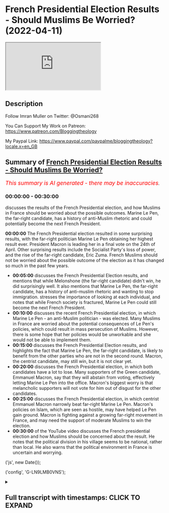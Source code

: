 # French Presidential Election Results - Should Muslims Be Worried? (2022-04-11)

<iframe loading='lazy' src='https://www.youtube.com/embed/Gzqb26NhuAI'></iframe>

## Description

Follow Imran Muller on Twitter: @Osmani268
 
You Can Support My Work on Patreon:
https://www.patreon.com/Bloggingtheology

My Paypal Link: 
https://www.paypal.com/paypalme/bloggingtheology?locale.x=en_GB

## Summary of [French Presidential Election Results - Should Muslims Be Worried?](https://www.youtube.com/watch?v=Gzqb26NhuAI)


*<span style="color:red; font-size:125%">This summary is AI generated - there may be inaccuracies</span>. [](/)*

### <a onclick="modifyYTiframeseektime('0')">00:00:00</a> - <a onclick="modifyYTiframeseektime('1800')">00:30:00</a>

 discusses the results of the French Presidential election, and how Muslims in France should be worried about the possible outcomes. Marine Le Pen, the far-right candidate, has a history of anti-Muslim rhetoric and could potentially become the next French President.

**<a onclick="modifyYTiframeseektime('0')">00:00:00</a>** The French Presidential election resulted in some surprising results, with the far-right politician Marine Le Pen obtaining her highest result ever. President Macron is leading her in a final vote on the 24th of April. Other surprising results include the Socialist Party's loss of power, and the rise of the far-right candidate, Eric Zuma. French Muslims should not be worried about the possible outcome of the election as it has changed so much in the past few years.
* **<a onclick="modifyYTiframeseektime('300')">00:05:00</a>** discusses the French Presidential Election results, and mentions that while Melonshone (the far-right candidate) didn't win, he did surprisingly well. It also mentions that Marine Le Pen, the far-right candidate, has a history of anti-muslim rhetoric and wanting to stop immigration.  stresses the importance of looking at each individual, and notes that while French society is fractured, Marine Le Pen could still become the next French President.
* **<a onclick="modifyYTiframeseektime('600')">00:10:00</a>**  discusses the recent French Presidential election, in which Marine Le Pen - an anti-Muslim politician - was elected. Many Muslims in France are worried about the potential consequences of Le Pen's policies, which could result in mass persecution of Muslims. However, there is some hope that her policies would be unworkable and she would not be able to implement them.
* **<a onclick="modifyYTiframeseektime('900')">00:15:00</a>**  discusses the French Presidential Election results, and highlights the fact that Marine Le Pen, the far-right candidate, is likely to benefit from the other parties who are not in the second round. Macron, the centrist candidate, may still win, but it is not clear yet.
* **<a onclick="modifyYTiframeseektime('1200')">00:20:00</a>**  discusses the French Presidential election, in which both candidates have a lot to lose. Many supporters of the Green candidate, Emmanuel Macron, say that they will abstain from voting, effectively letting Marine Le Pen into the office. Macron's biggest worry is that melancholic supporters will not vote for him out of disgust for the other candidates.
* **<a onclick="modifyYTiframeseektime('1500')">00:25:00</a>**  discusses the French Presidential election, in which centrist Emmanuel Macron narrowly beat far-right Marine Le Pen. Macron's policies on Islam, which are seen as hostile, may have helped Le Pen gain ground. Macron is fighting against a growing far-right movement in France, and may need the support of moderate Muslims to win the election.
* **<a onclick="modifyYTiframeseektime('1800')">00:30:00</a>** of the YouTube video discusses the French presidential election and how Muslims should be concerned about the result. He notes that the political division in his village seems to be national, rather than local. He also warns that the political environment in France is uncertain and worrying.


('js', new Date());

('config', 'G-LN9LMB0VNS');

<details><summary><h2>Full transcript with timestamps: CLICK TO EXPAND</h2></summary>

<a onclick="modifyYTiframeseektime('3')">0:00:03</a> hello everyone and welcome to blogging  
<a onclick="modifyYTiframeseektime('5')">0:00:05</a> theology today i am delighted to talk to  
<a onclick="modifyYTiframeseektime('8')">0:00:08</a> imran muller welcome back sir  
<a onclick="modifyYTiframeseektime('11')">0:00:11</a> thank you very much for having me  
<a onclick="modifyYTiframeseektime('13')">0:00:13</a> imran as you i'm sure you know is a  
<a onclick="modifyYTiframeseektime('15')">0:00:15</a> specialist on britain's policies towards  
<a onclick="modifyYTiframeseektime('17')">0:00:17</a> muslims domestically and he has done  
<a onclick="modifyYTiframeseektime('20')">0:00:20</a> work assisting award-winning journalist  
<a onclick="modifyYTiframeseektime('22')">0:00:22</a> peter aborn on research for his  
<a onclick="modifyYTiframeseektime('24')">0:00:24</a> forthcoming book which is entitled the  
<a onclick="modifyYTiframeseektime('27')">0:00:27</a> fate of abraham why the west is wrong  
<a onclick="modifyYTiframeseektime('31')">0:00:31</a> about islam that's due to be published  
<a onclick="modifyYTiframeseektime('33')">0:00:33</a> next month  
<a onclick="modifyYTiframeseektime('35')">0:00:35</a> imran has also studied the french  
<a onclick="modifyYTiframeseektime('37')">0:00:37</a> attitude to its muslim population and is  
<a onclick="modifyYTiframeseektime('40')">0:00:40</a> particularly interested in france as a  
<a onclick="modifyYTiframeseektime('43')">0:00:43</a> comparison with britain  
<a onclick="modifyYTiframeseektime('45')">0:00:45</a> he is a student of history at cambridge  
<a onclick="modifyYTiframeseektime('48')">0:00:48</a> university and has written for  
<a onclick="modifyYTiframeseektime('50')">0:00:50</a> publications including traversing  
<a onclick="modifyYTiframeseektime('52')">0:00:52</a> tradition athwart and conservative home  
<a onclick="modifyYTiframeseektime('56')">0:00:56</a> and you can follow him on his twitter  
<a onclick="modifyYTiframeseektime('58')">0:00:58</a> handle uh at osmani 268 that's o s m a n  
<a onclick="modifyYTiframeseektime('64')">0:01:04</a> i  
<a onclick="modifyYTiframeseektime('64')">0:01:04</a> 2 6 8.  
<a onclick="modifyYTiframeseektime('67')">0:01:07</a> so  
<a onclick="modifyYTiframeseektime('68')">0:01:08</a> the 2022  
<a onclick="modifyYTiframeseektime('70')">0:01:10</a> present french presidential elections  
<a onclick="modifyYTiframeseektime('72')">0:01:12</a> took place yesterday with some  
<a onclick="modifyYTiframeseektime('75')">0:01:15</a> surprising results  
<a onclick="modifyYTiframeseektime('77')">0:01:17</a> uh here's one example the the far-right  
<a onclick="modifyYTiframeseektime('79')">0:01:19</a> politician marine le pen obtained her  
<a onclick="modifyYTiframeseektime('82')">0:01:22</a> highest result ever at the first round  
<a onclick="modifyYTiframeseektime('85')">0:01:25</a> of a presidential election on sunday  
<a onclick="modifyYTiframeseektime('89')">0:01:29</a> now she'll now go head-to-head with  
<a onclick="modifyYTiframeseektime('91')">0:01:31</a> president macron in a final vote on the  
<a onclick="modifyYTiframeseektime('94')">0:01:34</a> 24th of april and many will want to know  
<a onclick="modifyYTiframeseektime('98')">0:01:38</a> me included  
<a onclick="modifyYTiframeseektime('99')">0:01:39</a> how different could france be with le  
<a onclick="modifyYTiframeseektime('102')">0:01:42</a> pen as president  
<a onclick="modifyYTiframeseektime('105')">0:01:45</a> so could you kindly give us an update on  
<a onclick="modifyYTiframeseektime('107')">0:01:47</a> what is going on there other surprising  
<a onclick="modifyYTiframeseektime('109')">0:01:49</a> results as well and how worried should  
<a onclick="modifyYTiframeseektime('112')">0:01:52</a> french muslims be about the possible  
<a onclick="modifyYTiframeseektime('115')">0:01:55</a> outcome  
<a onclick="modifyYTiframeseektime('115')">0:01:55</a> [Music]  
<a onclick="modifyYTiframeseektime('117')">0:01:57</a> well i mean  
<a onclick="modifyYTiframeseektime('118')">0:01:58</a> that's a very good introduction very  
<a onclick="modifyYTiframeseektime('120')">0:02:00</a> good summary of the situation  
<a onclick="modifyYTiframeseektime('122')">0:02:02</a> the first thing that i would note is  
<a onclick="modifyYTiframeseektime('124')">0:02:04</a> that french politics  
<a onclick="modifyYTiframeseektime('126')">0:02:06</a> has changed so much  
<a onclick="modifyYTiframeseektime('128')">0:02:08</a> in the past few years so much so that  
<a onclick="modifyYTiframeseektime('130')">0:02:10</a> the two parties that used to be the main  
<a onclick="modifyYTiframeseektime('133')">0:02:13</a> political forces in the country so the  
<a onclick="modifyYTiframeseektime('136')">0:02:16</a> socialist party and the republicans have  
<a onclick="modifyYTiframeseektime('138')">0:02:18</a> been obliterated at this election so the  
<a onclick="modifyYTiframeseektime('141')">0:02:21</a> socialists um the socialist party  
<a onclick="modifyYTiframeseektime('143')">0:02:23</a> actually used to govern the country uh  
<a onclick="modifyYTiframeseektime('145')">0:02:25</a> not that long ago the socialist  
<a onclick="modifyYTiframeseektime('147')">0:02:27</a> candidate this time got one point eight  
<a onclick="modifyYTiframeseektime('149')">0:02:29</a> percent of the vote  
<a onclick="modifyYTiframeseektime('151')">0:02:31</a> yeah i mean  
<a onclick="modifyYTiframeseektime('153')">0:02:33</a> hello  
<a onclick="modifyYTiframeseektime('154')">0:02:34</a> it's very dramatic actually a dramatic  
<a onclick="modifyYTiframeseektime('157')">0:02:37</a> decline that basically is no socialist  
<a onclick="modifyYTiframeseektime('159')">0:02:39</a> party anymore essentially um and then  
<a onclick="modifyYTiframeseektime('162')">0:02:42</a> valerie cress who  
<a onclick="modifyYTiframeseektime('164')">0:02:44</a> at one point  
<a onclick="modifyYTiframeseektime('168')">0:02:48</a> looked like the front runner to  
<a onclick="modifyYTiframeseektime('169')">0:02:49</a> challenge macron so she's the republican  
<a onclick="modifyYTiframeseektime('172')">0:02:52</a> party candidate uh the center-right  
<a onclick="modifyYTiframeseektime('174')">0:02:54</a> candidate she only got 4.8 percent so uh  
<a onclick="modifyYTiframeseektime('178')">0:02:58</a> the republicans have essentially been  
<a onclick="modifyYTiframeseektime('179')">0:02:59</a> completely decimated as well uh  
<a onclick="modifyYTiframeseektime('181')">0:03:01</a> meanwhile eric zuma got 7.1 percent  
<a onclick="modifyYTiframeseektime('184')">0:03:04</a> which is  
<a onclick="modifyYTiframeseektime('186')">0:03:06</a> very disappointing for him and his  
<a onclick="modifyYTiframeseektime('188')">0:03:08</a> followers but on the other hand um it is  
<a onclick="modifyYTiframeseektime('190')">0:03:10</a> a significant achievement that he  
<a onclick="modifyYTiframeseektime('192')">0:03:12</a> started a political movement from  
<a onclick="modifyYTiframeseektime('194')">0:03:14</a> essentially nothing he got enough  
<a onclick="modifyYTiframeseektime('196')">0:03:16</a> signatures from elected officials to  
<a onclick="modifyYTiframeseektime('198')">0:03:18</a> actually be able to compete in the  
<a onclick="modifyYTiframeseektime('200')">0:03:20</a> election and then he got 7.1 percent of  
<a onclick="modifyYTiframeseektime('203')">0:03:23</a> the vote i mean that's nearly yeah one  
<a onclick="modifyYTiframeseektime('205')">0:03:25</a> in 10 french voters uh cast their vote  
<a onclick="modifyYTiframeseektime('209')">0:03:29</a> for eric zamor just a quick reminder  
<a onclick="modifyYTiframeseektime('211')">0:03:31</a> he's the guy who called for a ban on the  
<a onclick="modifyYTiframeseektime('215')">0:03:35</a> name muhammad that's how extreme his  
<a onclick="modifyYTiframeseektime('218')">0:03:38</a> anti-muslim rhetoric has been um but it  
<a onclick="modifyYTiframeseektime('221')">0:03:41</a> could be much it could have been much  
<a onclick="modifyYTiframeseektime('222')">0:03:42</a> worse he could have done much better um  
<a onclick="modifyYTiframeseektime('225')">0:03:45</a> the two candidates who will be heading  
<a onclick="modifyYTiframeseektime('227')">0:03:47</a> into the final vote on the 24th of april  
<a onclick="modifyYTiframeseektime('231')">0:03:51</a> are president macron and as you  
<a onclick="modifyYTiframeseektime('233')">0:03:53</a> mentioned marine le pen so macron has  
<a onclick="modifyYTiframeseektime('236')">0:03:56</a> got  
<a onclick="modifyYTiframeseektime('237')">0:03:57</a> 27.8 percent of the vote which is  
<a onclick="modifyYTiframeseektime('239')">0:03:59</a> actually um  
<a onclick="modifyYTiframeseektime('241')">0:04:01</a> very good for him he he did much better  
<a onclick="modifyYTiframeseektime('244')">0:04:04</a> than some people were expecting and then  
<a onclick="modifyYTiframeseektime('246')">0:04:06</a> it looked like he would do earlier in  
<a onclick="modifyYTiframeseektime('249')">0:04:09</a> the race and i think he was really  
<a onclick="modifyYTiframeseektime('250')">0:04:10</a> helped by actually russia's horrific  
<a onclick="modifyYTiframeseektime('253')">0:04:13</a> invasion of ukraine because he began to  
<a onclick="modifyYTiframeseektime('256')">0:04:16</a> look like more of a statesman and a lot  
<a onclick="modifyYTiframeseektime('258')">0:04:18</a> of french people who maybe didn't like  
<a onclick="modifyYTiframeseektime('261')">0:04:21</a> macron thought well at least he's  
<a onclick="modifyYTiframeseektime('263')">0:04:23</a> someone who actually looks like he can  
<a onclick="modifyYTiframeseektime('265')">0:04:25</a> be a proper president and lead the  
<a onclick="modifyYTiframeseektime('267')">0:04:27</a> country and we don't really trust marine  
<a onclick="modifyYTiframeseektime('270')">0:04:30</a> le pen to do that so uh macron is  
<a onclick="modifyYTiframeseektime('273')">0:04:33</a> leading le pen by about four percentage  
<a onclick="modifyYTiframeseektime('275')">0:04:35</a> points um and it it's not ultimately  
<a onclick="modifyYTiframeseektime('278')">0:04:38</a> that much he's done well but he faces a  
<a onclick="modifyYTiframeseektime('281')">0:04:41</a> significant uh challenge because you  
<a onclick="modifyYTiframeseektime('283')">0:04:43</a> know it's gonna be macron versus le pen  
<a onclick="modifyYTiframeseektime('286')">0:04:46</a> just those two uh in the final round i  
<a onclick="modifyYTiframeseektime('288')">0:04:48</a> think though the truly remarkable thing  
<a onclick="modifyYTiframeseektime('291')">0:04:51</a> about this election is that uh melon  
<a onclick="modifyYTiframeseektime('297')">0:04:57</a> uh the main left wing uh candidate he  
<a onclick="modifyYTiframeseektime('299')">0:04:59</a> got 22 percent of the vote  
<a onclick="modifyYTiframeseektime('302')">0:05:02</a> i was i was very surprised to see that i  
<a onclick="modifyYTiframeseektime('305')">0:05:05</a> mean  
<a onclick="modifyYTiframeseektime('306')">0:05:06</a> incredible um advance for him  
<a onclick="modifyYTiframeseektime('308')">0:05:08</a> politically i didn't see that happening  
<a onclick="modifyYTiframeseektime('310')">0:05:10</a> it is and he just got you know so it's  
<a onclick="modifyYTiframeseektime('312')">0:05:12</a> just like one  
<a onclick="modifyYTiframeseektime('314')">0:05:14</a> one percent less than le pen actually i  
<a onclick="modifyYTiframeseektime('316')">0:05:16</a> mean that's extraordinary now melons  
<a onclick="modifyYTiframeseektime('319')">0:05:19</a> supporters will all say that well the  
<a onclick="modifyYTiframeseektime('321')">0:05:21</a> fact that we have a divided left is why  
<a onclick="modifyYTiframeseektime('324')">0:05:24</a> melon shawn uh isn't placing macron in  
<a onclick="modifyYTiframeseektime('327')">0:05:27</a> the final round because you know four  
<a onclick="modifyYTiframeseektime('329')">0:05:29</a> point six percent of the vote went to  
<a onclick="modifyYTiframeseektime('331')">0:05:31</a> the green candidate uh yannick jadal um  
<a onclick="modifyYTiframeseektime('334')">0:05:34</a> the communist party candidate got 2.3  
<a onclick="modifyYTiframeseektime('337')">0:05:37</a> percent so actually if the left hadn't  
<a onclick="modifyYTiframeseektime('339')">0:05:39</a> been divided like that melonshone would  
<a onclick="modifyYTiframeseektime('341')">0:05:41</a> easily have surpassed uh le pen but you  
<a onclick="modifyYTiframeseektime('345')">0:05:45</a> know it's not to be but it is  
<a onclick="modifyYTiframeseektime('346')">0:05:46</a> extraordinary that people voted for that  
<a onclick="modifyYTiframeseektime('348')">0:05:48</a> melon he's rejected the  
<a onclick="modifyYTiframeseektime('352')">0:05:52</a> anti-immigrant rhetoric of both eric  
<a onclick="modifyYTiframeseektime('354')">0:05:54</a> zamor marine le pen and actually  
<a onclick="modifyYTiframeseektime('356')">0:05:56</a> procrasti as well he's also uh so he he  
<a onclick="modifyYTiframeseektime('359')">0:05:59</a> has a islamophobic record i should say  
<a onclick="modifyYTiframeseektime('362')">0:06:02</a> this islamophobia in france um straddles  
<a onclick="modifyYTiframeseektime('366')">0:06:06</a> the entire political spectrum so  
<a onclick="modifyYTiframeseektime('369')">0:06:09</a> melonshone has a record of saying uh you  
<a onclick="modifyYTiframeseektime('372')">0:06:12</a> know in france we don't wear the  
<a onclick="modifyYTiframeseektime('373')">0:06:13</a> headscarf he's been against muslim women  
<a onclick="modifyYTiframeseektime('376')">0:06:16</a> wearing the headscarf actually le pen a  
<a onclick="modifyYTiframeseektime('379')">0:06:19</a> few years ago she went to lebanon and  
<a onclick="modifyYTiframeseektime('381')">0:06:21</a> she entered a mosque she refused to  
<a onclick="modifyYTiframeseektime('384')">0:06:24</a> cover her head and melanchol defended  
<a onclick="modifyYTiframeseektime('386')">0:06:26</a> her and said no one tells french people  
<a onclick="modifyYTiframeseektime('389')">0:06:29</a> what to wear so how's this great  
<a onclick="modifyYTiframeseektime('390')">0:06:30</a> actually i actually remember that i  
<a onclick="modifyYTiframeseektime('392')">0:06:32</a> remember thinking what you know how can  
<a onclick="modifyYTiframeseektime('394')">0:06:34</a> the political left be supporting the far  
<a onclick="modifyYTiframeseektime('396')">0:06:36</a> right over what issue oh bashing muslims  
<a onclick="modifyYTiframeseektime('399')">0:06:39</a> that's when they're united oh god  
<a onclick="modifyYTiframeseektime('402')">0:06:42</a> yeah  
<a onclick="modifyYTiframeseektime('402')">0:06:42</a> exactly support for legacy for france's  
<a onclick="modifyYTiframeseektime('405')">0:06:45</a> secularism has been um it is hegemonic  
<a onclick="modifyYTiframeseektime('409')">0:06:49</a> uh but melon shawn he's shifted uh  
<a onclick="modifyYTiframeseektime('412')">0:06:52</a> more recently in the past few years so  
<a onclick="modifyYTiframeseektime('414')">0:06:54</a> in in 2020 when uh macron was ramping up  
<a onclick="modifyYTiframeseektime('417')">0:06:57</a> his um assault on muslim civil society  
<a onclick="modifyYTiframeseektime('420')">0:07:00</a> an anti-muslim rhetoric was really  
<a onclick="modifyYTiframeseektime('422')">0:07:02</a> reaching fever pitch  
<a onclick="modifyYTiframeseektime('425')">0:07:05</a> melancholism doesn't mean that we have  
<a onclick="modifyYTiframeseektime('427')">0:07:07</a> to hate a religion he said that in  
<a onclick="modifyYTiframeseektime('429')">0:07:09</a> france there is hatred of muslims dis uh  
<a onclick="modifyYTiframeseektime('432')">0:07:12</a> disguised as secularism so he has come  
<a onclick="modifyYTiframeseektime('435')">0:07:15</a> out against you know zamor's rhetoric he  
<a onclick="modifyYTiframeseektime('438')">0:07:18</a> ferociously debated zamor on what it  
<a onclick="modifyYTiframeseektime('441')">0:07:21</a> means to be french zamora was suggesting  
<a onclick="modifyYTiframeseektime('443')">0:07:23</a> that muslim migration is a threat to  
<a onclick="modifyYTiframeseektime('445')">0:07:25</a> france uh melanchol was opposing this  
<a onclick="modifyYTiframeseektime('448')">0:07:28</a> and he does have significant support  
<a onclick="modifyYTiframeseektime('450')">0:07:30</a> from uh ethnic minorities in france uh  
<a onclick="modifyYTiframeseektime('453')">0:07:33</a> and particularly uh north africans  
<a onclick="modifyYTiframeseektime('456')">0:07:36</a> actually so melancholy recognized that  
<a onclick="modifyYTiframeseektime('458')">0:07:38</a> um he needs to tap into that electorate  
<a onclick="modifyYTiframeseektime('461')">0:07:41</a> and uh that is not helpful for him to  
<a onclick="modifyYTiframeseektime('464')">0:07:44</a> also be jumping on the kind of uh  
<a onclick="modifyYTiframeseektime('467')">0:07:47</a> anti-muslim bandwagon so it's very  
<a onclick="modifyYTiframeseektime('469')">0:07:49</a> interesting that uh 22  
<a onclick="modifyYTiframeseektime('472')">0:07:52</a> of voters decided to back melonshot with  
<a onclick="modifyYTiframeseektime('475')">0:07:55</a> his rejection of the far-right populism  
<a onclick="modifyYTiframeseektime('479')">0:07:59</a> of uh marine le pen and eric zuma and  
<a onclick="modifyYTiframeseektime('482')">0:08:02</a> very significant and it really shows  
<a onclick="modifyYTiframeseektime('484')">0:08:04</a> that we can't you know we should never  
<a onclick="modifyYTiframeseektime('486')">0:08:06</a> judge um an entire people by you know  
<a onclick="modifyYTiframeseektime('489')">0:08:09</a> the actions or opinions of some some  
<a onclick="modifyYTiframeseektime('492')">0:08:12</a> within them you always look for the  
<a onclick="modifyYTiframeseektime('493')">0:08:13</a> individual there are individuals there  
<a onclick="modifyYTiframeseektime('495')">0:08:15</a> are there are many many people in france  
<a onclick="modifyYTiframeseektime('498')">0:08:18</a> who oppose the persecution of muslims  
<a onclick="modifyYTiframeseektime('500')">0:08:20</a> and say well  
<a onclick="modifyYTiframeseektime('501')">0:08:21</a> they are french citizens as well they  
<a onclick="modifyYTiframeseektime('504')">0:08:24</a> have the right to be here we shouldn't  
<a onclick="modifyYTiframeseektime('505')">0:08:25</a> oppose them there are lots of french  
<a onclick="modifyYTiframeseektime('507')">0:08:27</a> people who do think that and i would  
<a onclick="modifyYTiframeseektime('509')">0:08:29</a> stress that point to um the listeners  
<a onclick="modifyYTiframeseektime('512')">0:08:32</a> no no it's a very good point and  
<a onclick="modifyYTiframeseektime('514')">0:08:34</a> intriguing in my region of france where  
<a onclick="modifyYTiframeseektime('515')">0:08:35</a> i live in the in the shares which is  
<a onclick="modifyYTiframeseektime('517')">0:08:37</a> sort of south west france the uh the  
<a onclick="modifyYTiframeseektime('519')">0:08:39</a> split and the vote was pretty much the  
<a onclick="modifyYTiframeseektime('521')">0:08:41</a> same actually in that in that particular  
<a onclick="modifyYTiframeseektime('523')">0:08:43</a> region as it was uh nationally and even  
<a onclick="modifyYTiframeseektime('526')">0:08:46</a> in my village the the split has been  
<a onclick="modifyYTiframeseektime('528')">0:08:48</a> exactly the same so it looks as if  
<a onclick="modifyYTiframeseektime('530')">0:08:50</a> french society is uh fractured uh in in  
<a onclick="modifyYTiframeseektime('534')">0:08:54</a> in that way across the board but the the  
<a onclick="modifyYTiframeseektime('536')">0:08:56</a> the question i really have is about uh  
<a onclick="modifyYTiframeseektime('539')">0:08:59</a> this politician marine le pen who now i  
<a onclick="modifyYTiframeseektime('542')">0:09:02</a> mean there's a couple there's a couple  
<a onclick="modifyYTiframeseektime('543')">0:09:03</a> of weeks really now uh until the  
<a onclick="modifyYTiframeseektime('545')">0:09:05</a> election and anything as we know as  
<a onclick="modifyYTiframeseektime('547')">0:09:07</a> you've said anything can happen uh in  
<a onclick="modifyYTiframeseektime('550')">0:09:10</a> you know weak the cliche in britain is a  
<a onclick="modifyYTiframeseektime('552')">0:09:12</a> weak as a long term in politics two  
<a onclick="modifyYTiframeseektime('553')">0:09:13</a> weeks in france is even longer um  
<a onclick="modifyYTiframeseektime('556')">0:09:16</a> anything can happen so if she was  
<a onclick="modifyYTiframeseektime('559')">0:09:19</a> to become the next president of the  
<a onclick="modifyYTiframeseektime('562')">0:09:22</a> republic um what kind of france can we  
<a onclick="modifyYTiframeseektime('565')">0:09:25</a> expect to see what's going to happen to  
<a onclick="modifyYTiframeseektime('568')">0:09:28</a> what's what's she going to do do you  
<a onclick="modifyYTiframeseektime('570')">0:09:30</a> think  
<a onclick="modifyYTiframeseektime('571')">0:09:31</a> well i think it will be  
<a onclick="modifyYTiframeseektime('573')">0:09:33</a> very troubling she's not  
<a onclick="modifyYTiframeseektime('575')">0:09:35</a> her platform is not so dramatic as eric  
<a onclick="modifyYTiframeseektime('578')">0:09:38</a> zuma's who wanted to stop immigration  
<a onclick="modifyYTiframeseektime('580')">0:09:40</a> and you know ban arabic names um but le  
<a onclick="modifyYTiframeseektime('584')">0:09:44</a> pen is from the national rally party  
<a onclick="modifyYTiframeseektime('586')">0:09:46</a> which is renamed it used to be the  
<a onclick="modifyYTiframeseektime('588')">0:09:48</a> national front  
<a onclick="modifyYTiframeseektime('589')">0:09:49</a> um  
<a onclick="modifyYTiframeseektime('590')">0:09:50</a> and her father jean-marie le pen uh was  
<a onclick="modifyYTiframeseektime('594')">0:09:54</a> a very famous politician now this party  
<a onclick="modifyYTiframeseektime('597')">0:09:57</a> uh is a far-right party actually one of  
<a onclick="modifyYTiframeseektime('599')">0:09:59</a> their main barriers still today is that  
<a onclick="modifyYTiframeseektime('602')">0:10:02</a> many elderly people in france really see  
<a onclick="modifyYTiframeseektime('605')">0:10:05</a> them as having this far-right stigma  
<a onclick="modifyYTiframeseektime('607')">0:10:07</a> because they were  
<a onclick="modifyYTiframeseektime('608')">0:10:08</a> it was known for being a very  
<a onclick="modifyYTiframeseektime('610')">0:10:10</a> anti-semitic party actually a couple of  
<a onclick="modifyYTiframeseektime('613')">0:10:13</a> decades ago uh and uh this is a party  
<a onclick="modifyYTiframeseektime('616')">0:10:16</a> that opposed algerian independence so it  
<a onclick="modifyYTiframeseektime('619')">0:10:19</a> absolutely opposed france giving up  
<a onclick="modifyYTiframeseektime('622')">0:10:22</a> algeria so it has that legacy le pen has  
<a onclick="modifyYTiframeseektime('625')">0:10:25</a> always been  
<a onclick="modifyYTiframeseektime('627')">0:10:27</a> anti-muslim in her politics  
<a onclick="modifyYTiframeseektime('630')">0:10:30</a> ferociously so um her current platform  
<a onclick="modifyYTiframeseektime('633')">0:10:33</a> is that she wants to  
<a onclick="modifyYTiframeseektime('635')">0:10:35</a> ban  
<a onclick="modifyYTiframeseektime('636')">0:10:36</a> the  
<a onclick="modifyYTiframeseektime('637')">0:10:37</a> hijab  
<a onclick="modifyYTiframeseektime('638')">0:10:38</a> in all public places so currently the  
<a onclick="modifyYTiframeseektime('640')">0:10:40</a> hijab is banned in you know schools the  
<a onclick="modifyYTiframeseektime('643')">0:10:43</a> face veil is banned everywhere le pen  
<a onclick="modifyYTiframeseektime('645')">0:10:45</a> says no hijab in public places which is  
<a onclick="modifyYTiframeseektime('648')">0:10:48</a> remarkable because people are still  
<a onclick="modifyYTiframeseektime('650')">0:10:50</a> allowed to wear hoodies  
<a onclick="modifyYTiframeseektime('652')">0:10:52</a> so you can cover your head in some ways  
<a onclick="modifyYTiframeseektime('654')">0:10:54</a> but if it's if it's seen as a sign of  
<a onclick="modifyYTiframeseektime('656')">0:10:56</a> muslimness or islamic practice then it's  
<a onclick="modifyYTiframeseektime('659')">0:10:59</a> unacceptable  
<a onclick="modifyYTiframeseektime('662')">0:11:02</a> but that would result in mass  
<a onclick="modifyYTiframeseektime('664')">0:11:04</a> persecution of muslims in france i i i  
<a onclick="modifyYTiframeseektime('667')">0:11:07</a> mean  
<a onclick="modifyYTiframeseektime('668')">0:11:08</a> in my kind of subjective impression i i  
<a onclick="modifyYTiframeseektime('670')">0:11:10</a> don't get the impression that  
<a onclick="modifyYTiframeseektime('672')">0:11:12</a> muslim sisters wear the hijab as much as  
<a onclick="modifyYTiframeseektime('674')">0:11:14</a> they do in britain i mean in my kind of  
<a onclick="modifyYTiframeseektime('676')">0:11:16</a> toulouse and that but nevertheless it  
<a onclick="modifyYTiframeseektime('678')">0:11:18</a> will if the police have to enforce this  
<a onclick="modifyYTiframeseektime('680')">0:11:20</a> that means they're going to be basically  
<a onclick="modifyYTiframeseektime('682')">0:11:22</a> agents of persecution  
<a onclick="modifyYTiframeseektime('684')">0:11:24</a> on a massive  
<a onclick="modifyYTiframeseektime('687')">0:11:27</a> industrial scale targeting muslim women  
<a onclick="modifyYTiframeseektime('689')">0:11:29</a> and forcing them to deny their faith by  
<a onclick="modifyYTiframeseektime('692')">0:11:32</a> taking off  
<a onclick="modifyYTiframeseektime('693')">0:11:33</a> what is very  
<a onclick="modifyYTiframeseektime('694')">0:11:34</a> in a sense trivial a head scarf is not a  
<a onclick="modifyYTiframeseektime('696')">0:11:36</a> big deal and it would just  
<a onclick="modifyYTiframeseektime('698')">0:11:38</a> it would almost be like civil war it  
<a onclick="modifyYTiframeseektime('700')">0:11:40</a> would be  
<a onclick="modifyYTiframeseektime('701')">0:11:41</a> unspeakable in a an allegedly modern  
<a onclick="modifyYTiframeseektime('704')">0:11:44</a> liberal democracy in the west for that  
<a onclick="modifyYTiframeseektime('706')">0:11:46</a> to happen you know just reminds me of  
<a onclick="modifyYTiframeseektime('709')">0:11:49</a> similar incidents in the 1930s even it  
<a onclick="modifyYTiframeseektime('712')">0:11:52</a> would just be absolutely extraordinary i  
<a onclick="modifyYTiframeseektime('714')">0:11:54</a> just can't imagine how it would work in  
<a onclick="modifyYTiframeseektime('715')">0:11:55</a> practice as i'm trying to say  
<a onclick="modifyYTiframeseektime('717')">0:11:57</a> um yeah no  
<a onclick="modifyYTiframeseektime('719')">0:11:59</a> neither can i actually um and it it  
<a onclick="modifyYTiframeseektime('722')">0:12:02</a> would be um forced forced assimilation  
<a onclick="modifyYTiframeseektime('725')">0:12:05</a> um  
<a onclick="modifyYTiframeseektime('727')">0:12:07</a> it would make life  
<a onclick="modifyYTiframeseektime('728')">0:12:08</a> unlivable for many  
<a onclick="modifyYTiframeseektime('731')">0:12:11</a> women across the country actually they'd  
<a onclick="modifyYTiframeseektime('733')">0:12:13</a> have to make they'd have to make that  
<a onclick="modifyYTiframeseektime('735')">0:12:15</a> decision you know um  
<a onclick="modifyYTiframeseektime('738')">0:12:18</a> for the police it would be an  
<a onclick="modifyYTiframeseektime('739')">0:12:19</a> extraordinary task i mean it's it's  
<a onclick="modifyYTiframeseektime('742')">0:12:22</a> one can imagine that what would actually  
<a onclick="modifyYTiframeseektime('744')">0:12:24</a> happen is that in many areas where there  
<a onclick="modifyYTiframeseektime('747')">0:12:27</a> are lots of muslims uh women actually  
<a onclick="modifyYTiframeseektime('750')">0:12:30</a> would walk around  
<a onclick="modifyYTiframeseektime('751')">0:12:31</a> still wearing  
<a onclick="modifyYTiframeseektime('753')">0:12:33</a> the head stuff and um you know and then  
<a onclick="modifyYTiframeseektime('755')">0:12:35</a> a police car would come past and  
<a onclick="modifyYTiframeseektime('757')">0:12:37</a> everyone would say look police and  
<a onclick="modifyYTiframeseektime('759')">0:12:39</a> you can imagine it it'll be absolute  
<a onclick="modifyYTiframeseektime('761')">0:12:41</a> chaos and and people would uh resist it  
<a onclick="modifyYTiframeseektime('764')">0:12:44</a> reasonably uh they wouldn't want to just  
<a onclick="modifyYTiframeseektime('767')">0:12:47</a> so obey everyone wouldn't say yes this  
<a onclick="modifyYTiframeseektime('769')">0:12:49</a> is fine but there'd also be um  
<a onclick="modifyYTiframeseektime('772')">0:12:52</a> significant pushback from uh  
<a onclick="modifyYTiframeseektime('776')">0:12:56</a> the judiciary i think uh i think the  
<a onclick="modifyYTiframeseektime('780')">0:13:00</a> the machinery of the state would be  
<a onclick="modifyYTiframeseektime('782')">0:13:02</a> against le pen if she came into power  
<a onclick="modifyYTiframeseektime('785')">0:13:05</a> and wouldn't allow her to uh actually  
<a onclick="modifyYTiframeseektime('788')">0:13:08</a> implement some of this more extreme  
<a onclick="modifyYTiframeseektime('790')">0:13:10</a> stuff so so there is that hope because  
<a onclick="modifyYTiframeseektime('793')">0:13:13</a> they you know um these people don't they  
<a onclick="modifyYTiframeseektime('795')">0:13:15</a> don't agree with le pen's platform and  
<a onclick="modifyYTiframeseektime('798')">0:13:18</a> actually  
<a onclick="modifyYTiframeseektime('799')">0:13:19</a> the judiciary has a record of sometimes  
<a onclick="modifyYTiframeseektime('802')">0:13:22</a> actually reigning in some of the extreme  
<a onclick="modifyYTiframeseektime('805')">0:13:25</a> uh populism and saying that no this is  
<a onclick="modifyYTiframeseektime('808')">0:13:28</a> discrimination this isn't fair so there  
<a onclick="modifyYTiframeseektime('810')">0:13:30</a> is that hope uh that a lot of le pen's  
<a onclick="modifyYTiframeseektime('813')">0:13:33</a> platform would be unworkable and that  
<a onclick="modifyYTiframeseektime('815')">0:13:35</a> she won't be able to do it but imagine  
<a onclick="modifyYTiframeseektime('817')">0:13:37</a> being a muslim and having a president  
<a onclick="modifyYTiframeseektime('820')">0:13:40</a> who wants to do that stuff even if it's  
<a onclick="modifyYTiframeseektime('822')">0:13:42</a> not actually being implemented it's  
<a onclick="modifyYTiframeseektime('824')">0:13:44</a> still very significant and then you can  
<a onclick="modifyYTiframeseektime('826')">0:13:46</a> imagine how the rhetoric might escalate  
<a onclick="modifyYTiframeseektime('828')">0:13:48</a> as well but le pen she also has other  
<a onclick="modifyYTiframeseektime('830')">0:13:50</a> policies targeting muslims and she has  
<a onclick="modifyYTiframeseektime('833')">0:13:53</a> blatantly nativist political policies so  
<a onclick="modifyYTiframeseektime('835')">0:13:55</a> she says um we should prioritize native  
<a onclick="modifyYTiframeseektime('839')">0:13:59</a> french citizens when it comes to um  
<a onclick="modifyYTiframeseektime('843')">0:14:03</a> health care and housing and that kind of  
<a onclick="modifyYTiframeseektime('845')">0:14:05</a> thing i mean all this would be  
<a onclick="modifyYTiframeseektime('846')">0:14:06</a> absolutely unthinkable in britain you  
<a onclick="modifyYTiframeseektime('849')">0:14:09</a> couldn't i mean the conservative  
<a onclick="modifyYTiframeseektime('850')">0:14:10</a> government you couldn't imagine  
<a onclick="modifyYTiframeseektime('853')">0:14:13</a> them saying anything like that it'd be  
<a onclick="modifyYTiframeseektime('855')">0:14:15</a> completely beyond the pale but that is  
<a onclick="modifyYTiframeseektime('857')">0:14:17</a> being proposed by le pen she's also  
<a onclick="modifyYTiframeseektime('860')">0:14:20</a> saying something extraordinary which is  
<a onclick="modifyYTiframeseektime('862')">0:14:22</a> that we should strip french citizenship  
<a onclick="modifyYTiframeseektime('865')">0:14:25</a> from those who espouse extreme islamist  
<a onclick="modifyYTiframeseektime('868')">0:14:28</a> views now the problem is is that you  
<a onclick="modifyYTiframeseektime('871')">0:14:31</a> know  
<a onclick="modifyYTiframeseektime('872')">0:14:32</a> how is extreme islamists being defined  
<a onclick="modifyYTiframeseektime('875')">0:14:35</a> because japan defines islamists as you  
<a onclick="modifyYTiframeseektime('878')">0:14:38</a> know just conservative muslim practice  
<a onclick="modifyYTiframeseektime('881')">0:14:41</a> and  
<a onclick="modifyYTiframeseektime('881')">0:14:41</a> defending the hijab for example wouldn't  
<a onclick="modifyYTiframeseektime('883')">0:14:43</a> women have a right  
<a onclick="modifyYTiframeseektime('885')">0:14:45</a> extreme radical stripping of history but  
<a onclick="modifyYTiframeseektime('888')">0:14:48</a> by the way a lot of muslims are  
<a onclick="modifyYTiframeseektime('889')">0:14:49</a> obviously uh in france are born in  
<a onclick="modifyYTiframeseektime('891')">0:14:51</a> france um  
<a onclick="modifyYTiframeseektime('893')">0:14:53</a> stripped of their citizenship where they  
<a onclick="modifyYTiframeseektime('895')">0:14:55</a> gonna go  
<a onclick="modifyYTiframeseektime('896')">0:14:56</a> iceland norway i mean seriously i mean  
<a onclick="modifyYTiframeseektime('899')">0:14:59</a> where do you go to a stateless person  
<a onclick="modifyYTiframeseektime('901')">0:15:01</a> who's actually born in the country  
<a onclick="modifyYTiframeseektime('902')">0:15:02</a> you've just taken his country from i  
<a onclick="modifyYTiframeseektime('903')">0:15:03</a> don't get the logic of that um anyway  
<a onclick="modifyYTiframeseektime('906')">0:15:06</a> it's a completely unworkable plan and it  
<a onclick="modifyYTiframeseektime('908')">0:15:08</a> sends a quite chilling message to um you  
<a onclick="modifyYTiframeseektime('912')">0:15:12</a> know to to muslims that they're not as  
<a onclick="modifyYTiframeseektime('914')">0:15:14</a> french as other people because their  
<a onclick="modifyYTiframeseektime('916')">0:15:16</a> citizenship is conditional on them  
<a onclick="modifyYTiframeseektime('918')">0:15:18</a> actually having the right views so it's  
<a onclick="modifyYTiframeseektime('920')">0:15:20</a> it's an extreme uh implementation of  
<a onclick="modifyYTiframeseektime('923')">0:15:23</a> thought crime actually very very  
<a onclick="modifyYTiframeseektime('926')">0:15:26</a> worrying uh for french muslims so the  
<a onclick="modifyYTiframeseektime('928')">0:15:28</a> platform is it's not quite as extreme as  
<a onclick="modifyYTiframeseektime('930')">0:15:30</a> zamus and she has she she hasn't  
<a onclick="modifyYTiframeseektime('933')">0:15:33</a> exactly  
<a onclick="modifyYTiframeseektime('934')">0:15:34</a> prioritized um the discussion of islam  
<a onclick="modifyYTiframeseektime('938')">0:15:38</a> in her election campaign because she's  
<a onclick="modifyYTiframeseektime('940')">0:15:40</a> wanted to distinguish herself from zamos  
<a onclick="modifyYTiframeseektime('943')">0:15:43</a> so she's wanted to say well summer's the  
<a onclick="modifyYTiframeseektime('945')">0:15:45</a> kind of um the crazy far right one uh  
<a onclick="modifyYTiframeseektime('948')">0:15:48</a> that you should be scared of compared to  
<a onclick="modifyYTiframeseektime('950')">0:15:50</a> him i'm reasonable i have all these um  
<a onclick="modifyYTiframeseektime('953')">0:15:53</a> you know views on the economy she does  
<a onclick="modifyYTiframeseektime('954')">0:15:54</a> have lots of other policies economic  
<a onclick="modifyYTiframeseektime('957')">0:15:57</a> policies um but she does there is this  
<a onclick="modifyYTiframeseektime('960')">0:16:00</a> core um  
<a onclick="modifyYTiframeseektime('962')">0:16:02</a> anti-muslim impetus to uh le pen's  
<a onclick="modifyYTiframeseektime('965')">0:16:05</a> politics but i think people should be  
<a onclick="modifyYTiframeseektime('967')">0:16:07</a> very worried about  
<a onclick="modifyYTiframeseektime('969')">0:16:09</a> doesn't she want to get france out of  
<a onclick="modifyYTiframeseektime('971')">0:16:11</a> nato and and possibly out of the eu as  
<a onclick="modifyYTiframeseektime('974')">0:16:14</a> well i mean she so she's gone back on on  
<a onclick="modifyYTiframeseektime('976')">0:16:16</a> some of those older she used to be  
<a onclick="modifyYTiframeseektime('978')">0:16:18</a> anti-eu now she's actually she's given  
<a onclick="modifyYTiframeseektime('981')">0:16:21</a> up on that because it was proving  
<a onclick="modifyYTiframeseektime('983')">0:16:23</a> a lot of these positions were just  
<a onclick="modifyYTiframeseektime('984')">0:16:24</a> proving too toxic you know previously  
<a onclick="modifyYTiframeseektime('987')">0:16:27</a> she had some sort of sympathy for putin  
<a onclick="modifyYTiframeseektime('990')">0:16:30</a> as well she's obviously gone back on  
<a onclick="modifyYTiframeseektime('992')">0:16:32</a> that now because it's so it's considered  
<a onclick="modifyYTiframeseektime('994')">0:16:34</a> a little bit unacceptable yeah yeah yeah  
<a onclick="modifyYTiframeseektime('998')">0:16:38</a> exactly so le pen has undergone a  
<a onclick="modifyYTiframeseektime('1000')">0:16:40</a> rebranding and actually is quite a  
<a onclick="modifyYTiframeseektime('1002')">0:16:42</a> successful uh rebranding i think  
<a onclick="modifyYTiframeseektime('1005')">0:16:45</a> right so she doesn't want to leave nato  
<a onclick="modifyYTiframeseektime('1007')">0:16:47</a> anymore as well is that still no no as  
<a onclick="modifyYTiframeseektime('1010')">0:16:50</a> as far as i'm as far as i know um that's  
<a onclick="modifyYTiframeseektime('1012')">0:16:52</a> not on the table anymore right so she's  
<a onclick="modifyYTiframeseektime('1014')">0:16:54</a> clipped back a lot of her more radical  
<a onclick="modifyYTiframeseektime('1016')">0:16:56</a> policies uh except when it comes uh  
<a onclick="modifyYTiframeseektime('1019')">0:16:59</a> uh to to muslims it seems so next  
<a onclick="modifyYTiframeseektime('1022')">0:17:02</a> question really is we got a couple of  
<a onclick="modifyYTiframeseektime('1023')">0:17:03</a> weeks then until the uh final vote on  
<a onclick="modifyYTiframeseektime('1026')">0:17:06</a> the 24th of april in france a lot can  
<a onclick="modifyYTiframeseektime('1029')">0:17:09</a> happen between now and then but just  
<a onclick="modifyYTiframeseektime('1032')">0:17:12</a> just speculating for a second so i'm  
<a onclick="modifyYTiframeseektime('1034')">0:17:14</a> assuming that zamor's support the seven  
<a onclick="modifyYTiframeseektime('1037')">0:17:17</a> point whatever it was support that went  
<a onclick="modifyYTiframeseektime('1039')">0:17:19</a> to him during the first round will  
<a onclick="modifyYTiframeseektime('1041')">0:17:21</a> automatically go to le pen i mean who  
<a onclick="modifyYTiframeseektime('1043')">0:17:23</a> else they're going to vote for they're  
<a onclick="modifyYTiframeseektime('1043')">0:17:23</a> not going to vote for  
<a onclick="modifyYTiframeseektime('1045')">0:17:25</a> the socialists or macron are they so  
<a onclick="modifyYTiframeseektime('1047')">0:17:27</a> okay so she'll benefit from that  
<a onclick="modifyYTiframeseektime('1049')">0:17:29</a> but then macron may well benefit from  
<a onclick="modifyYTiframeseektime('1053')">0:17:33</a> uh the the other parties uh who are not  
<a onclick="modifyYTiframeseektime('1056')">0:17:36</a> in the in the second round so  
<a onclick="modifyYTiframeseektime('1058')">0:17:38</a> how's this all gonna balance out do you  
<a onclick="modifyYTiframeseektime('1060')">0:17:40</a> think in the maths  
<a onclick="modifyYTiframeseektime('1061')">0:17:41</a> is macron gonna win because he will get  
<a onclick="modifyYTiframeseektime('1064')">0:17:44</a> the others supporting him during the  
<a onclick="modifyYTiframeseektime('1066')">0:17:46</a> second round  
<a onclick="modifyYTiframeseektime('1068')">0:17:48</a> um  
<a onclick="modifyYTiframeseektime('1069')">0:17:49</a> unfortunately i don't think it uh i  
<a onclick="modifyYTiframeseektime('1071')">0:17:51</a> don't think it is very clear that macron  
<a onclick="modifyYTiframeseektime('1074')">0:17:54</a> will win um the the maths doesn't  
<a onclick="modifyYTiframeseektime('1076')">0:17:56</a> support of course uh you know  
<a onclick="modifyYTiframeseektime('1078')">0:17:58</a> there are two weeks left a lot can  
<a onclick="modifyYTiframeseektime('1082')">0:18:02</a> happen in two weeks so anyway we can't  
<a onclick="modifyYTiframeseektime('1084')">0:18:04</a> sort of look at the picture today and  
<a onclick="modifyYTiframeseektime('1086')">0:18:06</a> say and map that onto two weeks from now  
<a onclick="modifyYTiframeseektime('1089')">0:18:09</a> um but also there is  
<a onclick="modifyYTiframeseektime('1091')">0:18:11</a> it's not so straightforward as uh  
<a onclick="modifyYTiframeseektime('1094')">0:18:14</a> melancholic supporters will uh go to  
<a onclick="modifyYTiframeseektime('1096')">0:18:16</a> macron or even though some more  
<a onclick="modifyYTiframeseektime('1098')">0:18:18</a> supporters actually will vote for le pen  
<a onclick="modifyYTiframeseektime('1101')">0:18:21</a> so i think the first thing i'd say is  
<a onclick="modifyYTiframeseektime('1103')">0:18:23</a> that le pen is the candidate that macron  
<a onclick="modifyYTiframeseektime('1106')">0:18:26</a> wanted to face uh in  
<a onclick="modifyYTiframeseektime('1109')">0:18:29</a> in the second round of the election he  
<a onclick="modifyYTiframeseektime('1110')">0:18:30</a> didn't want to go up against zamur and  
<a onclick="modifyYTiframeseektime('1113')">0:18:33</a> that's because zamora was an  
<a onclick="modifyYTiframeseektime('1115')">0:18:35</a> unpredictable candidate um le pen she  
<a onclick="modifyYTiframeseektime('1118')">0:18:38</a> has the support of the  
<a onclick="modifyYTiframeseektime('1119')">0:18:39</a> anti-establishment nationalist right but  
<a onclick="modifyYTiframeseektime('1122')">0:18:42</a> the establishment right really doesn't  
<a onclick="modifyYTiframeseektime('1125')">0:18:45</a> like le pen and samoa um was gaining a  
<a onclick="modifyYTiframeseektime('1128')">0:18:48</a> lot of support from the establishment  
<a onclick="modifyYTiframeseektime('1130')">0:18:50</a> right so there was the fear that if it's  
<a onclick="modifyYTiframeseektime('1133')">0:18:53</a> zamor versus  
<a onclick="modifyYTiframeseektime('1135')">0:18:55</a> macron and people had to choose actually  
<a onclick="modifyYTiframeseektime('1137')">0:18:57</a> zamur could end up somehow reuniting the  
<a onclick="modifyYTiframeseektime('1141')">0:19:01</a> establishment right with the  
<a onclick="modifyYTiframeseektime('1142')">0:19:02</a> anti-establishment nationalist run and  
<a onclick="modifyYTiframeseektime('1144')">0:19:04</a> then he could win and le pen  
<a onclick="modifyYTiframeseektime('1147')">0:19:07</a> doesn't have that same kind of mass  
<a onclick="modifyYTiframeseektime('1149')">0:19:09</a> appeal she's predictable macron's faced  
<a onclick="modifyYTiframeseektime('1152')">0:19:12</a> her before so he didn't want to go up  
<a onclick="modifyYTiframeseektime('1154')">0:19:14</a> against le pen so he'll be happy uh  
<a onclick="modifyYTiframeseektime('1157')">0:19:17</a> right now to be facing uh le pen um  
<a onclick="modifyYTiframeseektime('1161')">0:19:21</a> but it's it you know 76 percent of the  
<a onclick="modifyYTiframeseektime('1165')">0:19:25</a> most supporters will vote for le pen uh  
<a onclick="modifyYTiframeseektime('1168')">0:19:28</a> four percent bizarrely for macron for  
<a onclick="modifyYTiframeseektime('1171')">0:19:31</a> whatever reason  
<a onclick="modifyYTiframeseektime('1173')">0:19:33</a> okay potentially because they they're  
<a onclick="modifyYTiframeseektime('1175')">0:19:35</a> hoping that things will get worse and  
<a onclick="modifyYTiframeseektime('1177')">0:19:37</a> then um some more can sort of make an  
<a onclick="modifyYTiframeseektime('1180')">0:19:40</a> epic comeback in a few years  
<a onclick="modifyYTiframeseektime('1182')">0:19:42</a> that kind of thing but but the rest this  
<a onclick="modifyYTiframeseektime('1184')">0:19:44</a> is a significant part 20  
<a onclick="modifyYTiframeseektime('1186')">0:19:46</a> of the more supporters don't aren't  
<a onclick="modifyYTiframeseektime('1188')">0:19:48</a> gonna vote they say that they'll abstain  
<a onclick="modifyYTiframeseektime('1192')">0:19:52</a> so actually  
<a onclick="modifyYTiframeseektime('1193')">0:19:53</a> le pen's challenge is to try and draw in  
<a onclick="modifyYTiframeseektime('1196')">0:19:56</a> a lot of these supporters and they'll  
<a onclick="modifyYTiframeseektime('1197')">0:19:57</a> abstain because you know they don't like  
<a onclick="modifyYTiframeseektime('1199')">0:19:59</a> le pen uh a lot of these are more  
<a onclick="modifyYTiframeseektime('1201')">0:20:01</a> supporters  
<a onclick="modifyYTiframeseektime('1203')">0:20:03</a> so why why do they like le pen i mean  
<a onclick="modifyYTiframeseektime('1205')">0:20:05</a> basically they're kind of cut off from  
<a onclick="modifyYTiframeseektime('1207')">0:20:07</a> the same cloth aren't they they're not  
<a onclick="modifyYTiframeseektime('1209')">0:20:09</a> that different so what why on earth  
<a onclick="modifyYTiframeseektime('1211')">0:20:11</a> would they not vote for le pen to keep  
<a onclick="modifyYTiframeseektime('1213')">0:20:13</a> out  
<a onclick="modifyYTiframeseektime('1214')">0:20:14</a> macro i i don't see what's there  
<a onclick="modifyYTiframeseektime('1217')">0:20:17</a> le pen comes from a different um  
<a onclick="modifyYTiframeseektime('1220')">0:20:20</a> political tradition so you know she's  
<a onclick="modifyYTiframeseektime('1223')">0:20:23</a> seen as quite toxic uh by many people  
<a onclick="modifyYTiframeseektime('1226')">0:20:26</a> who sort of revere uh  
<a onclick="modifyYTiframeseektime('1228')">0:20:28</a> de gaulle and  
<a onclick="modifyYTiframeseektime('1230')">0:20:30</a> you know a kind of more traditional  
<a onclick="modifyYTiframeseektime('1232')">0:20:32</a> establishment vision of france and the  
<a onclick="modifyYTiframeseektime('1234')">0:20:34</a> national front uh le pen's party was  
<a onclick="modifyYTiframeseektime('1238')">0:20:38</a> always sort of defined in opposition to  
<a onclick="modifyYTiframeseektime('1240')">0:20:40</a> that and so among  
<a onclick="modifyYTiframeseektime('1242')">0:20:42</a> elderly  
<a onclick="modifyYTiframeseektime('1243')">0:20:43</a> voters in particular they really don't  
<a onclick="modifyYTiframeseektime('1246')">0:20:46</a> you know a lot of them don't like le pen  
<a onclick="modifyYTiframeseektime('1248')">0:20:48</a> because of this connection whereas zamor  
<a onclick="modifyYTiframeseektime('1251')">0:20:51</a> doesn't have that problem and that's why  
<a onclick="modifyYTiframeseektime('1253')">0:20:53</a> they've got all that baggage then that  
<a onclick="modifyYTiframeseektime('1255')">0:20:55</a> uh le pen and particularly her father of  
<a onclick="modifyYTiframeseektime('1257')">0:20:57</a> course uh most famously has he is his  
<a onclick="modifyYTiframeseektime('1260')">0:21:00</a> neo-nazi uh connections historically and  
<a onclick="modifyYTiframeseektime('1263')">0:21:03</a> she's from that kind of family tree  
<a onclick="modifyYTiframeseektime('1266')">0:21:06</a> whereas zimmer perhaps being jewish  
<a onclick="modifyYTiframeseektime('1268')">0:21:08</a> you know ancestry-wise algerian and so  
<a onclick="modifyYTiframeseektime('1271')">0:21:11</a> on doesn't obviously doesn't have that  
<a onclick="modifyYTiframeseektime('1272')">0:21:12</a> baggage  
<a onclick="modifyYTiframeseektime('1274')">0:21:14</a> yeah and also zamora is able to get um  
<a onclick="modifyYTiframeseektime('1277')">0:21:17</a> some catholic support that le pen isn't  
<a onclick="modifyYTiframeseektime('1279')">0:21:19</a> able to get because le pen is an avowed  
<a onclick="modifyYTiframeseektime('1282')">0:21:22</a> secularist so she says islam shouldn't  
<a onclick="modifyYTiframeseektime('1284')">0:21:24</a> be allowed in the public sphere but you  
<a onclick="modifyYTiframeseektime('1286')">0:21:26</a> know neither should christianity whereas  
<a onclick="modifyYTiframeseektime('1289')">0:21:29</a> the more zuma's rhetoric was all about  
<a onclick="modifyYTiframeseektime('1291')">0:21:31</a> um  
<a onclick="modifyYTiframeseektime('1292')">0:21:32</a> you know asserting a kind of christian  
<a onclick="modifyYTiframeseektime('1294')">0:21:34</a> frenchness so for that reason actually  
<a onclick="modifyYTiframeseektime('1296')">0:21:36</a> uh  
<a onclick="modifyYTiframeseektime('1297')">0:21:37</a> some zamur supporters  
<a onclick="modifyYTiframeseektime('1299')">0:21:39</a> won't want to vote for le pen so that's  
<a onclick="modifyYTiframeseektime('1301')">0:21:41</a> a challenge for le pen um now valerie  
<a onclick="modifyYTiframeseektime('1305')">0:21:45</a> the cress she told her supporters to  
<a onclick="modifyYTiframeseektime('1307')">0:21:47</a> vote for macron so she said le pen she  
<a onclick="modifyYTiframeseektime('1310')">0:21:50</a> said this last night she gave a speech  
<a onclick="modifyYTiframeseektime('1312')">0:21:52</a> she said yeah i've lost um le pen's too  
<a onclick="modifyYTiframeseektime('1315')">0:21:55</a> extreme so vote for macron but they're  
<a onclick="modifyYTiframeseektime('1318')">0:21:58</a> not going to do this uh 30  
<a onclick="modifyYTiframeseektime('1320')">0:22:00</a> of picrest supporters will actually  
<a onclick="modifyYTiframeseektime('1322')">0:22:02</a> abstain i mean levels of abstention  
<a onclick="modifyYTiframeseektime('1326')">0:22:06</a> clearly in this election this is the  
<a onclick="modifyYTiframeseektime('1328')">0:22:08</a> wild card isn't it this is the joker in  
<a onclick="modifyYTiframeseektime('1330')">0:22:10</a> the pack abstentions you can't just as  
<a onclick="modifyYTiframeseektime('1332')">0:22:12</a> as you've said you can't just transfer  
<a onclick="modifyYTiframeseektime('1334')">0:22:14</a> they voted this way they're now gonna  
<a onclick="modifyYTiframeseektime('1336')">0:22:16</a> vote this way because that's the natural  
<a onclick="modifyYTiframeseektime('1338')">0:22:18</a> they may abstain and and this is really  
<a onclick="modifyYTiframeseektime('1341')">0:22:21</a> wild because how can you predict this  
<a onclick="modifyYTiframeseektime('1343')">0:22:23</a> outcome if you've got so many people who  
<a onclick="modifyYTiframeseektime('1345')">0:22:25</a> just simply may refuse to vote at all  
<a onclick="modifyYTiframeseektime('1348')">0:22:28</a> because they're just disgusted by the  
<a onclick="modifyYTiframeseektime('1350')">0:22:30</a> alternatives i suppose  
<a onclick="modifyYTiframeseektime('1352')">0:22:32</a> this is why both le pen and macron have  
<a onclick="modifyYTiframeseektime('1354')">0:22:34</a> to work so hard over the next few weeks  
<a onclick="modifyYTiframeseektime('1356')">0:22:36</a> to try and you know encourage voter  
<a onclick="modifyYTiframeseektime('1359')">0:22:39</a> turnout and to say to people who don't  
<a onclick="modifyYTiframeseektime('1361')">0:22:41</a> want to vote for anyone that you should  
<a onclick="modifyYTiframeseektime('1363')">0:22:43</a> vote for me so  
<a onclick="modifyYTiframeseektime('1365')">0:22:45</a> 35 percent of procrasti supporters say  
<a onclick="modifyYTiframeseektime('1369')">0:22:49</a> they'll vote le pen despite picres  
<a onclick="modifyYTiframeseektime('1372')">0:22:52</a> saying  
<a onclick="modifyYTiframeseektime('1373')">0:22:53</a> um don't vote for le pen 35  
<a onclick="modifyYTiframeseektime('1376')">0:22:56</a> 35 of them say they'll vote for macron  
<a onclick="modifyYTiframeseektime('1378')">0:22:58</a> so it's sort of evenly split and then  
<a onclick="modifyYTiframeseektime('1380')">0:23:00</a> you've got the 30 who are going to  
<a onclick="modifyYTiframeseektime('1381')">0:23:01</a> abstain so it's not looking too good for  
<a onclick="modifyYTiframeseektime('1385')">0:23:05</a> macron in that sense either meanwhile  
<a onclick="modifyYTiframeseektime('1387')">0:23:07</a> supporters of the green candidate uh a  
<a onclick="modifyYTiframeseektime('1390')">0:23:10</a> shocking  
<a onclick="modifyYTiframeseektime('1391')">0:23:11</a> 38  
<a onclick="modifyYTiframeseektime('1392')">0:23:12</a> of them say that they'll abstain from  
<a onclick="modifyYTiframeseektime('1395')">0:23:15</a> voting so they won't support macron now  
<a onclick="modifyYTiframeseektime('1398')">0:23:18</a> we might think you know this is strange  
<a onclick="modifyYTiframeseektime('1400')">0:23:20</a> but why but  
<a onclick="modifyYTiframeseektime('1402')">0:23:22</a> why would they not because okay macron  
<a onclick="modifyYTiframeseektime('1404')">0:23:24</a> may be bad but it's not as bad as the  
<a onclick="modifyYTiframeseektime('1406')">0:23:26</a> alternative so why would they sit on  
<a onclick="modifyYTiframeseektime('1407')">0:23:27</a> their hands and  
<a onclick="modifyYTiframeseektime('1409')">0:23:29</a> maybe even effectively let le pen in by  
<a onclick="modifyYTiframeseektime('1412')">0:23:32</a> refusing to participate i just don't see  
<a onclick="modifyYTiframeseektime('1414')">0:23:34</a> the logic in there unless i'm missing  
<a onclick="modifyYTiframeseektime('1416')">0:23:36</a> some obvious point here they don't uh  
<a onclick="modifyYTiframeseektime('1418')">0:23:38</a> many of them don't necessarily see le  
<a onclick="modifyYTiframeseektime('1420')">0:23:40</a> pen as um  
<a onclick="modifyYTiframeseektime('1422')">0:23:42</a> that terrible because you know the green  
<a onclick="modifyYTiframeseektime('1424')">0:23:44</a> candidate actually uh he's anti-muslim  
<a onclick="modifyYTiframeseektime('1428')">0:23:48</a> um as well to an extent  
<a onclick="modifyYTiframeseektime('1430')">0:23:50</a> on the one hand um he has opposed some  
<a onclick="modifyYTiframeseektime('1433')">0:23:53</a> of the kind of you know anti-muslim  
<a onclick="modifyYTiframeseektime('1435')">0:23:55</a> rhetoric he has that's true but he's  
<a onclick="modifyYTiframeseektime('1438')">0:23:58</a> also uh supported a ban on ritual  
<a onclick="modifyYTiframeseektime('1441')">0:24:01</a> slaughter so that's halal and kosher  
<a onclick="modifyYTiframeseektime('1443')">0:24:03</a> slaughter so it's not so clear for many  
<a onclick="modifyYTiframeseektime('1446')">0:24:06</a> of these supporters of the the green  
<a onclick="modifyYTiframeseektime('1447')">0:24:07</a> candidate that le pen is uh you know  
<a onclick="modifyYTiframeseektime('1450')">0:24:10</a> completely evil anything and that's why  
<a onclick="modifyYTiframeseektime('1452')">0:24:12</a> you've got this kind of nearly 40  
<a onclick="modifyYTiframeseektime('1454')">0:24:14</a> percent that are actually going to  
<a onclick="modifyYTiframeseektime('1455')">0:24:15</a> abstain 50 56  
<a onclick="modifyYTiframeseektime('1458')">0:24:18</a> i think um are gonna vote macron and  
<a onclick="modifyYTiframeseektime('1461')">0:24:21</a> then you'll have a few you know about  
<a onclick="modifyYTiframeseektime('1463')">0:24:23</a> five five six percent i think that will  
<a onclick="modifyYTiframeseektime('1465')">0:24:25</a> go for uh le pen but it's still you know  
<a onclick="modifyYTiframeseektime('1469')">0:24:29</a> it's it's a race where um both  
<a onclick="modifyYTiframeseektime('1471')">0:24:31</a> candidates have a lot to to win and to  
<a onclick="modifyYTiframeseektime('1474')">0:24:34</a> lose now most worrying for macron of  
<a onclick="modifyYTiframeseektime('1476')">0:24:36</a> course is that melancholic supporters  
<a onclick="modifyYTiframeseektime('1479')">0:24:39</a> are not just going to straightforwardly  
<a onclick="modifyYTiframeseektime('1481')">0:24:41</a> go over to his side i mean 44  
<a onclick="modifyYTiframeseektime('1485')">0:24:45</a> say  
<a onclick="modifyYTiframeseektime('1486')">0:24:46</a> will abstain or at least you know  
<a onclick="modifyYTiframeseektime('1488')">0:24:48</a> they'll vote a blank so they'll go and  
<a onclick="modifyYTiframeseektime('1490')">0:24:50</a> vote they'll leave it blank so and  
<a onclick="modifyYTiframeseektime('1492')">0:24:52</a> that's because a lot of these supporters  
<a onclick="modifyYTiframeseektime('1494')">0:24:54</a> they say well both these candidates um  
<a onclick="modifyYTiframeseektime('1496')">0:24:56</a> are awful we hate macron we can't  
<a onclick="modifyYTiframeseektime('1500')">0:25:00</a> justify voting for him it's actually is  
<a onclick="modifyYTiframeseektime('1503')">0:25:03</a> it's understandable uh in a sense uh but  
<a onclick="modifyYTiframeseektime('1506')">0:25:06</a> of course  
<a onclick="modifyYTiframeseektime('1507')">0:25:07</a> this  
<a onclick="modifyYTiframeseektime('1509')">0:25:09</a> le pen and then  
<a onclick="modifyYTiframeseektime('1514')">0:25:14</a> you know we've got a bit of a freeze on  
<a onclick="modifyYTiframeseektime('1515')">0:25:15</a> the screen here i don't know if um  
<a onclick="modifyYTiframeseektime('1518')">0:25:18</a> the the other this is another problem  
<a onclick="modifyYTiframeseektime('1519')">0:25:19</a> for macron is that the other 56 percent  
<a onclick="modifyYTiframeseektime('1521')">0:25:21</a> who are going 23 of them say yeah will  
<a onclick="modifyYTiframeseektime('1524')">0:25:24</a> vote for macron the other 23 say will  
<a onclick="modifyYTiframeseektime('1527')">0:25:27</a> support mary le pen so um it's it's not  
<a onclick="modifyYTiframeseektime('1530')">0:25:30</a> completely secure for macron at all he  
<a onclick="modifyYTiframeseektime('1533')">0:25:33</a> has to try and win melons from  
<a onclick="modifyYTiframeseektime('1535')">0:25:35</a> supporters he has to mainly focus on  
<a onclick="modifyYTiframeseektime('1537')">0:25:37</a> those who want to abstain um  
<a onclick="modifyYTiframeseektime('1539')">0:25:39</a> and le pen has to try and make sure that  
<a onclick="modifyYTiframeseektime('1542')">0:25:42</a> more melanchol supporters vote for her  
<a onclick="modifyYTiframeseektime('1546')">0:25:46</a> i mean this this uncertainty it just  
<a onclick="modifyYTiframeseektime('1548')">0:25:48</a> reminds me of political earthquakes  
<a onclick="modifyYTiframeseektime('1550')">0:25:50</a> we've had elsewhere in in the west i i  
<a onclick="modifyYTiframeseektime('1553')">0:25:53</a> mean i i vividly remember the the day  
<a onclick="modifyYTiframeseektime('1556')">0:25:56</a> before the brexit vote i didn't bother  
<a onclick="modifyYTiframeseektime('1558')">0:25:58</a> voting i would confess i didn't vote in  
<a onclick="modifyYTiframeseektime('1560')">0:26:00</a> the brexit um uh referendum because i  
<a onclick="modifyYTiframeseektime('1563')">0:26:03</a> thought there's no way we're going to  
<a onclick="modifyYTiframeseektime('1564')">0:26:04</a> vote for brexit this is not going to  
<a onclick="modifyYTiframeseektime('1566')">0:26:06</a> happen so why bother you know what an  
<a onclick="modifyYTiframeseektime('1568')">0:26:08</a> idiot i was so brexit happened that was  
<a onclick="modifyYTiframeseektime('1570')">0:26:10</a> one earthquake and then another  
<a onclick="modifyYTiframeseektime('1572')">0:26:12</a> earthquake of course the earthquake of  
<a onclick="modifyYTiframeseektime('1573')">0:26:13</a> earthquakes was donald trump in the  
<a onclick="modifyYTiframeseektime('1576')">0:26:16</a> united states i didn't see that coming  
<a onclick="modifyYTiframeseektime('1578')">0:26:18</a> at all and um neither did anyone else i  
<a onclick="modifyYTiframeseektime('1581')">0:26:21</a> think trump saw it coming to be honest  
<a onclick="modifyYTiframeseektime('1582')">0:26:22</a> uh he got elected  
<a onclick="modifyYTiframeseektime('1584')">0:26:24</a> so you know we've had some pretty  
<a onclick="modifyYTiframeseektime('1586')">0:26:26</a> unexpected earthquakes and um as you  
<a onclick="modifyYTiframeseektime('1589')">0:26:29</a> know i'm going with this could le pen be  
<a onclick="modifyYTiframeseektime('1591')">0:26:31</a> the next earthquake in the western  
<a onclick="modifyYTiframeseektime('1593')">0:26:33</a> political system um  
<a onclick="modifyYTiframeseektime('1597')">0:26:37</a> well i suppose um  
<a onclick="modifyYTiframeseektime('1599')">0:26:39</a> it's possible i would still say it's  
<a onclick="modifyYTiframeseektime('1602')">0:26:42</a> unlikely she's got an uphill climb it's  
<a onclick="modifyYTiframeseektime('1604')">0:26:44</a> macron's race to lose but it's  
<a onclick="modifyYTiframeseektime('1606')">0:26:46</a> definitely possible so it's something  
<a onclick="modifyYTiframeseektime('1608')">0:26:48</a> it's something to be worried about uh  
<a onclick="modifyYTiframeseektime('1610')">0:26:50</a> and to pray doesn't happen that there  
<a onclick="modifyYTiframeseektime('1613')">0:26:53</a> could be some you know it's within the  
<a onclick="modifyYTiframeseektime('1614')">0:26:54</a> margin of error the polling actually  
<a onclick="modifyYTiframeseektime('1616')">0:26:56</a> when you actually pull um  
<a onclick="modifyYTiframeseektime('1619')">0:26:59</a> the voting population and say who would  
<a onclick="modifyYTiframeseektime('1621')">0:27:01</a> you vote for macron or le pen it's about  
<a onclick="modifyYTiframeseektime('1623')">0:27:03</a> 51  
<a onclick="modifyYTiframeseektime('1624')">0:27:04</a> say uh macron 49 sailor pen so it's so  
<a onclick="modifyYTiframeseektime('1628')">0:27:08</a> close and actually that is well within  
<a onclick="modifyYTiframeseektime('1630')">0:27:10</a> the margin of error i mean you know if  
<a onclick="modifyYTiframeseektime('1632')">0:27:12</a> the poles are just a bit off if things  
<a onclick="modifyYTiframeseektime('1634')">0:27:14</a> change in the next two weeks uh le pen  
<a onclick="modifyYTiframeseektime('1636')">0:27:16</a> could actually uh end up winning now the  
<a onclick="modifyYTiframeseektime('1640')">0:27:20</a> the challenge in the paradox for macron  
<a onclick="modifyYTiframeseektime('1642')">0:27:22</a> is that he decided to combat the far  
<a onclick="modifyYTiframeseektime('1645')">0:27:25</a> right by adopting a really hard-line  
<a onclick="modifyYTiframeseektime('1647')">0:27:27</a> attitude towards islam so under his uh  
<a onclick="modifyYTiframeseektime('1650')">0:27:30</a> presidency there's been a massive  
<a onclick="modifyYTiframeseektime('1652')">0:27:32</a> assault on muslim civil society hundreds  
<a onclick="modifyYTiframeseektime('1655')">0:27:35</a> of muslim organizations uh closed down  
<a onclick="modifyYTiframeseektime('1658')">0:27:38</a> yeah all of that so he so he sort of  
<a onclick="modifyYTiframeseektime('1660')">0:27:40</a> sort of moved to the far right on the  
<a onclick="modifyYTiframeseektime('1663')">0:27:43</a> issue of islam um and in that sense the  
<a onclick="modifyYTiframeseektime('1666')">0:27:46</a> the hope is that you know this will um  
<a onclick="modifyYTiframeseektime('1670')">0:27:50</a> get rid of some of these fears about  
<a onclick="modifyYTiframeseektime('1673')">0:27:53</a> islam among the population they'll be  
<a onclick="modifyYTiframeseektime('1675')">0:27:55</a> more willing to support macron but  
<a onclick="modifyYTiframeseektime('1677')">0:27:57</a> actually paradoxically what i think is  
<a onclick="modifyYTiframeseektime('1680')">0:28:00</a> done is it's normalized depends so there  
<a onclick="modifyYTiframeseektime('1682')">0:28:02</a> is no longer this kind of um toxic cloud  
<a onclick="modifyYTiframeseektime('1686')">0:28:06</a> around le pen that you couldn't possibly  
<a onclick="modifyYTiframeseektime('1687')">0:28:07</a> vote for her she's she's against  
<a onclick="modifyYTiframeseektime('1690')">0:28:10</a> she she's beyond the pale now it's like  
<a onclick="modifyYTiframeseektime('1692')">0:28:12</a> well you know even the president um is  
<a onclick="modifyYTiframeseektime('1694')">0:28:14</a> implementing some of these uh policies a  
<a onclick="modifyYTiframeseektime('1697')">0:28:17</a> few years ago would have been  
<a onclick="modifyYTiframeseektime('1699')">0:28:19</a> unthinkable so le pen's anti-muslim  
<a onclick="modifyYTiframeseektime('1701')">0:28:21</a> policies are just sort of the logical  
<a onclick="modifyYTiframeseektime('1703')">0:28:23</a> next step so we've actually seen the  
<a onclick="modifyYTiframeseektime('1706')">0:28:26</a> normalization of le pen's previously  
<a onclick="modifyYTiframeseektime('1710')">0:28:30</a> and this is this is different because i  
<a onclick="modifyYTiframeseektime('1711')">0:28:31</a> remember the last time around when these  
<a onclick="modifyYTiframeseektime('1712')">0:28:32</a> two characters faced each other in the  
<a onclick="modifyYTiframeseektime('1714')">0:28:34</a> presidential election the toxicity of  
<a onclick="modifyYTiframeseektime('1718')">0:28:38</a> le pen was a big big problem a big issue  
<a onclick="modifyYTiframeseektime('1721')">0:28:41</a> and i think it obviously  
<a onclick="modifyYTiframeseektime('1722')">0:28:42</a> probably sunk her in the end but now  
<a onclick="modifyYTiframeseektime('1724')">0:28:44</a> you're saying the normalization of the  
<a onclick="modifyYTiframeseektime('1726')">0:28:46</a> rhetoric through macron's perhaps  
<a onclick="modifyYTiframeseektime('1728')">0:28:48</a> ill-conceived taking over some of her  
<a onclick="modifyYTiframeseektime('1730')">0:28:50</a> ground and  
<a onclick="modifyYTiframeseektime('1732')">0:28:52</a> making it mainstream she's now become  
<a onclick="modifyYTiframeseektime('1734')">0:28:54</a> more of a respected uh figure and she's  
<a onclick="modifyYTiframeseektime('1736')">0:28:56</a> her campaign has focused as you say on  
<a onclick="modifyYTiframeseektime('1738')">0:28:58</a> much more mainstream issues like the  
<a onclick="modifyYTiframeseektime('1739')">0:28:59</a> economy stand of living and other issues  
<a onclick="modifyYTiframeseektime('1742')">0:29:02</a> that voters also care about so this is  
<a onclick="modifyYTiframeseektime('1744')">0:29:04</a> different i think isn't it this this  
<a onclick="modifyYTiframeseektime('1746')">0:29:06</a> time round same guys  
<a onclick="modifyYTiframeseektime('1749')">0:29:09</a> slightly different way of some different  
<a onclick="modifyYTiframeseektime('1751')">0:29:11</a> feel about it and is to her advantage i  
<a onclick="modifyYTiframeseektime('1754')">0:29:14</a> think you're saying this time around  
<a onclick="modifyYTiframeseektime('1756')">0:29:16</a> because she's no longer got this  
<a onclick="modifyYTiframeseektime('1758')">0:29:18</a> edge that perhaps would put people off  
<a onclick="modifyYTiframeseektime('1761')">0:29:21</a> now she's almost mainstream you seem to  
<a onclick="modifyYTiframeseektime('1764')">0:29:24</a> be saying yeah and especially because uh  
<a onclick="modifyYTiframeseektime('1767')">0:29:27</a> eric zumer has outflanked her on the far  
<a onclick="modifyYTiframeseektime('1769')">0:29:29</a> right so now out the murrah seems like  
<a onclick="modifyYTiframeseektime('1771')">0:29:31</a> the far right candidate with all the  
<a onclick="modifyYTiframeseektime('1773')">0:29:33</a> extreme anti-muslim policies and le pen  
<a onclick="modifyYTiframeseektime('1775')">0:29:35</a> is and then you've got marathron so le  
<a onclick="modifyYTiframeseektime('1777')">0:29:37</a> pen is sort of in the middle she's  
<a onclick="modifyYTiframeseektime('1779')">0:29:39</a> saying well actually i have the moderate  
<a onclick="modifyYTiframeseektime('1781')">0:29:41</a> stance on islam now that's how far to  
<a onclick="modifyYTiframeseektime('1783')">0:29:43</a> the right france has lurched and and  
<a onclick="modifyYTiframeseektime('1786')">0:29:46</a> macron actually this is um he mentioned  
<a onclick="modifyYTiframeseektime('1789')">0:29:49</a> uh islamist separatism in his speech  
<a onclick="modifyYTiframeseektime('1792')">0:29:52</a> last night he said you know we're gonna  
<a onclick="modifyYTiframeseektime('1795')">0:29:55</a> continue to crack down on islamist  
<a onclick="modifyYTiframeseektime('1797')">0:29:57</a> secretism so this is only gonna um  
<a onclick="modifyYTiframeseektime('1800')">0:30:00</a> you know if you're if you're a muslim a  
<a onclick="modifyYTiframeseektime('1802')">0:30:02</a> french muslim this is only gonna make  
<a onclick="modifyYTiframeseektime('1804')">0:30:04</a> you more likely to want to abstain and  
<a onclick="modifyYTiframeseektime('1806')">0:30:06</a> to think well i can't vote for  
<a onclick="modifyYTiframeseektime('1808')">0:30:08</a> macron actually and and macron needs to  
<a onclick="modifyYTiframeseektime('1811')">0:30:11</a> be getting melanchom supporters um to  
<a onclick="modifyYTiframeseektime('1815')">0:30:15</a> vote there many of them won't want to  
<a onclick="modifyYTiframeseektime('1817')">0:30:17</a> because they perceive him to have  
<a onclick="modifyYTiframeseektime('1820')">0:30:20</a> pandered to the far right and so it's  
<a onclick="modifyYTiframeseektime('1822')">0:30:22</a> going to be it's going to be very  
<a onclick="modifyYTiframeseektime('1823')">0:30:23</a> difficult for macron to actually um  
<a onclick="modifyYTiframeseektime('1826')">0:30:26</a> you know he's going to have to put up a  
<a onclick="modifyYTiframeseektime('1828')">0:30:28</a> big  
<a onclick="modifyYTiframeseektime('1829')">0:30:29</a> show  
<a onclick="modifyYTiframeseektime('1830')">0:30:30</a> to try and get these medal insurance  
<a onclick="modifyYTiframeseektime('1831')">0:30:31</a> supporters to come on board and vote for  
<a onclick="modifyYTiframeseektime('1834')">0:30:34</a> him  
<a onclick="modifyYTiframeseektime('1835')">0:30:35</a> and it's unclear whether it will  
<a onclick="modifyYTiframeseektime('1837')">0:30:37</a> ultimately happen  
<a onclick="modifyYTiframeseektime('1839')">0:30:39</a> gosh  
<a onclick="modifyYTiframeseektime('1840')">0:30:40</a> this very very troubling and  
<a onclick="modifyYTiframeseektime('1841')">0:30:41</a> unpredictable uh times we live in well  
<a onclick="modifyYTiframeseektime('1844')">0:30:44</a> thank you uh very much uh in indeed uh  
<a onclick="modifyYTiframeseektime('1847')">0:30:47</a> imran for your insights your expertise  
<a onclick="modifyYTiframeseektime('1850')">0:30:50</a> and keeping a careful eye on what's  
<a onclick="modifyYTiframeseektime('1852')">0:30:52</a> going on there and uh god willing um  
<a onclick="modifyYTiframeseektime('1856')">0:30:56</a> you might come back um after the 24th  
<a onclick="modifyYTiframeseektime('1858')">0:30:58</a> maybe the 25th of april whenever it is  
<a onclick="modifyYTiframeseektime('1860')">0:31:00</a> just to give us the uh  
<a onclick="modifyYTiframeseektime('1862')">0:31:02</a> uh that the final verdict on what has  
<a onclick="modifyYTiframeseektime('1864')">0:31:04</a> happened um  
<a onclick="modifyYTiframeseektime('1865')">0:31:05</a> in france um i'm going back on uh  
<a onclick="modifyYTiframeseektime('1869')">0:31:09</a> on wednesday and uh  
<a onclick="modifyYTiframeseektime('1871')">0:31:11</a> uh a week or two um i'll have a chat  
<a onclick="modifyYTiframeseektime('1874')">0:31:14</a> with some people there and see what they  
<a onclick="modifyYTiframeseektime('1875')">0:31:15</a> think um  
<a onclick="modifyYTiframeseektime('1877')">0:31:17</a> yeah you're observe observe the  
<a onclick="modifyYTiframeseektime('1878')">0:31:18</a> political environment there  
<a onclick="modifyYTiframeseektime('1881')">0:31:21</a> yeah uh as i said before the election  
<a onclick="modifyYTiframeseektime('1883')">0:31:23</a> was uh in in the the he said what it was  
<a onclick="modifyYTiframeseektime('1886')">0:31:26</a> the village i live in uh the the uh the  
<a onclick="modifyYTiframeseektime('1888')">0:31:28</a> division political division seemed to be  
<a onclick="modifyYTiframeseektime('1890')">0:31:30</a> pretty much uh the standard national  
<a onclick="modifyYTiframeseektime('1892')">0:31:32</a> division doesn't seem to be any local  
<a onclick="modifyYTiframeseektime('1893')">0:31:33</a> variants there uh in the the jais uh  
<a onclick="modifyYTiframeseektime('1897')">0:31:37</a> department in southwest france so um  
<a onclick="modifyYTiframeseektime('1900')">0:31:40</a> it's strange i actually don't know how  
<a onclick="modifyYTiframeseektime('1901')">0:31:41</a> my neighbors vote i mean to think that  
<a onclick="modifyYTiframeseektime('1902')">0:31:42</a> my my neighbor on my left may have  
<a onclick="modifyYTiframeseektime('1904')">0:31:44</a> supported le pen and the neighbor on the  
<a onclick="modifyYTiframeseektime('1906')">0:31:46</a> right most supported the greens i just  
<a onclick="modifyYTiframeseektime('1908')">0:31:48</a> don't know and i i don't really want to  
<a onclick="modifyYTiframeseektime('1910')">0:31:50</a> know actually because how will that  
<a onclick="modifyYTiframeseektime('1912')">0:31:52</a> affect my relationships with people if i  
<a onclick="modifyYTiframeseektime('1914')">0:31:54</a> if i know that they are well you know i  
<a onclick="modifyYTiframeseektime('1917')">0:31:57</a> don't know what to say really it's  
<a onclick="modifyYTiframeseektime('1918')">0:31:58</a> difficult anyway um  
<a onclick="modifyYTiframeseektime('1921')">0:32:01</a> well that does say thank you very much  
<a onclick="modifyYTiframeseektime('1923')">0:32:03</a> indeed imran for your time and uh and  
<a onclick="modifyYTiframeseektime('1925')">0:32:05</a> your expertise and um  
<a onclick="modifyYTiframeseektime('1927')">0:32:07</a> hopefully see you again god willing um  
<a onclick="modifyYTiframeseektime('1929')">0:32:09</a> take care thank you  
<a onclick="modifyYTiframeseektime('1931')">0:32:11</a> thank you  
<a onclick="modifyYTiframeseektime('1932')">0:32:12</a> okay until next time  

</details>
